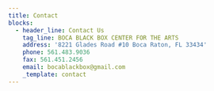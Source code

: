 ```yaml
---
title: Contact
blocks:
  - header_line: Contact Us
    tag_line: BOCA BLACK BOX CENTER FOR THE ARTS
    address: '8221 Glades Road #10 Boca Raton, FL 33434'
    phone: 561.483.9036
    fax: 561.451.2456
    email: bocablackbox@gmail.com
    _template: contact
---
```



